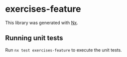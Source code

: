 # exercises-feature

This library was generated with [Nx](https://nx.dev).

## Running unit tests

Run `nx test exercises-feature` to execute the unit tests.
